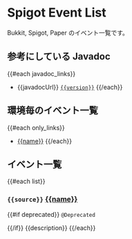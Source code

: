 # Spigot Event List
Bukkit, Spigot, Paper のイベント一覧です。

## 参考にしている Javadoc
{{#each javadoc_links}}
- {{javadocUrl}} [`{{version}}`]({{downloadUrl}})
{{/each}}

## 環境毎のイベント一覧
{{#each only_links}}
- [{{name}}]({{link}})
{{/each}}

## イベント一覧
{{#each list}}
### `{{source}}` [{{name}}]({{link}})
{{#if deprecated}}
`@Deprecated`

{{/if}}
{{description}}
{{/each}}
